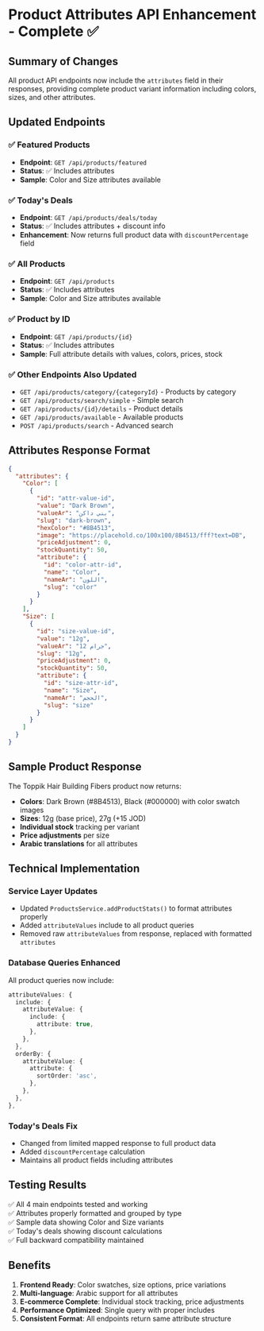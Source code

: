 # Product Attributes API Enhancement - Complete ✅

## Summary of Changes

All product API endpoints now include the `attributes` field in their responses, providing complete product variant information including colors, sizes, and other attributes.

## Updated Endpoints

### ✅ Featured Products

- **Endpoint**: `GET /api/products/featured`
- **Status**: ✅ Includes attributes
- **Sample**: Color and Size attributes available

### ✅ Today's Deals

- **Endpoint**: `GET /api/products/deals/today`
- **Status**: ✅ Includes attributes + discount info
- **Enhancement**: Now returns full product data with `discountPercentage` field

### ✅ All Products

- **Endpoint**: `GET /api/products`
- **Status**: ✅ Includes attributes
- **Sample**: Color and Size attributes available

### ✅ Product by ID

- **Endpoint**: `GET /api/products/{id}`
- **Status**: ✅ Includes attributes
- **Sample**: Full attribute details with values, colors, prices, stock

### ✅ Other Endpoints Also Updated

- `GET /api/products/category/{categoryId}` - Products by category
- `GET /api/products/search/simple` - Simple search
- `GET /api/products/{id}/details` - Product details
- `GET /api/products/available` - Available products
- `POST /api/products/search` - Advanced search

## Attributes Response Format

```json
{
  "attributes": {
    "Color": [
      {
        "id": "attr-value-id",
        "value": "Dark Brown",
        "valueAr": "بني داكن",
        "slug": "dark-brown",
        "hexColor": "#8B4513",
        "image": "https://placehold.co/100x100/8B4513/fff?text=DB",
        "priceAdjustment": 0,
        "stockQuantity": 50,
        "attribute": {
          "id": "color-attr-id",
          "name": "Color",
          "nameAr": "اللون",
          "slug": "color"
        }
      }
    ],
    "Size": [
      {
        "id": "size-value-id",
        "value": "12g",
        "valueAr": "12 جرام",
        "slug": "12g",
        "priceAdjustment": 0,
        "stockQuantity": 50,
        "attribute": {
          "id": "size-attr-id",
          "name": "Size",
          "nameAr": "الحجم",
          "slug": "size"
        }
      }
    ]
  }
}
```

## Sample Product Response

The Toppik Hair Building Fibers product now returns:

- **Colors**: Dark Brown (#8B4513), Black (#000000) with color swatch images
- **Sizes**: 12g (base price), 27g (+15 JOD)
- **Individual stock** tracking per variant
- **Price adjustments** per size
- **Arabic translations** for all attributes

## Technical Implementation

### Service Layer Updates

- Updated `ProductsService.addProductStats()` to format attributes properly
- Added `attributeValues` include to all product queries
- Removed raw `attributeValues` from response, replaced with formatted `attributes`

### Database Queries Enhanced

All product queries now include:

```typescript
attributeValues: {
  include: {
    attributeValue: {
      include: {
        attribute: true,
      },
    },
  },
  orderBy: {
    attributeValue: {
      attribute: {
        sortOrder: 'asc',
      },
    },
  },
},
```

### Today's Deals Fix

- Changed from limited mapped response to full product data
- Added `discountPercentage` calculation
- Maintains all product fields including attributes

## Testing Results

✅ All 4 main endpoints tested and working  
✅ Attributes properly formatted and grouped by type  
✅ Sample data showing Color and Size variants  
✅ Today's deals showing discount calculations  
✅ Full backward compatibility maintained

## Benefits

1. **Frontend Ready**: Color swatches, size options, price variations
2. **Multi-language**: Arabic support for all attributes
3. **E-commerce Complete**: Individual stock tracking, price adjustments
4. **Performance Optimized**: Single query with proper includes
5. **Consistent Format**: All endpoints return same attribute structure
